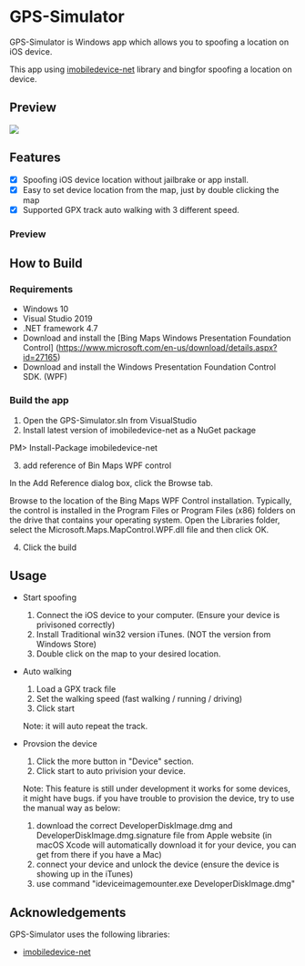 # GPS-Simulator
GPS-Simulator is Windows app which allows you to spoofing a location on iOS device.

This app using [imobiledevice-net](https://github.com/libimobiledevice-win32/imobiledevice-net) library and bingfor spoofing a location on device.

## Preview
<img src="https://raw.githubusercontent.com/intothedarkness/GPS-Simulator/master/main.png">

## Features
- [x] Spoofing iOS device location without jailbrake or app install.
- [x] Easy to set device location from the map, just by double clicking the map
- [x] Supported GPX track auto walking with 3 different speed.

### Preview

## How to Build

### Requirements

- Windows 10
- Visual Studio 2019
- .NET framework 4.7
- Download and install the [Bing Maps Windows Presentation Foundation Control] (https://www.microsoft.com/en-us/download/details.aspx?id=27165)
- Download and install the Windows Presentation Foundation Control SDK. (WPF)

### Build the app

1. Open the GPS-Simulator.sln from VisualStudio
2. Install latest version of imobiledevice-net as a NuGet package

PM> Install-Package imobiledevice-net

3. add reference of Bin Maps WPF control


In the Add Reference dialog box, click the Browse tab.

Browse to the location of the Bing Maps WPF Control installation. Typically, the control is installed in the Program Files or Program Files (x86) folders on the drive that contains your operating system. Open the Libraries folder, select the Microsoft.Maps.MapControl.WPF.dll file and then click OK. 

4. Click the build


## Usage

- Start spoofing

  1. Connect the iOS device to your computer. (Ensure your device is privisoned correctly)
  2. Install Traditional win32 version iTunes. (NOT the version from Windows Store)
  3. Double click on the map to your desired location.

- Auto walking
  1. Load a GPX track file
  2. Set the walking speed (fast walking / running / driving)
  3. Click start

  Note: it will auto repeat the track.

- Provsion the device
  1. Click the more button in "Device" section.
  2. Click start to auto privision your device.
  
  
  Note: This feature is still under development it works for some devices, it might have bugs.
  if you have trouble to provision the device, try to use the manual way as below:

  1. download the correct DeveloperDiskImage.dmg and DeveloperDiskImage.dmg.signature file from Apple website (in macOS Xcode will         automatically download it for your device, you can get from there if you have a Mac)
  2. connect your device and unlock the device (ensure the device is showing up in the iTunes)
  3. use command 
        "ideviceimagemounter.exe DeveloperDiskImage.dmg"

  


## Acknowledgements

GPS-Simulator uses the following libraries:
- [imobiledevice-net](https://github.com/libimobiledevice-win32/imobiledevice-net)

